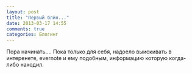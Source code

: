 ```yaml
---
layout: post
title: "Первый блин..."
date: 2013-03-17 14:55
comments: true
categories: Блогинг
---
```

Пора начинать....  Пока только для себя, надоело выискивать в интеренете, evernote и ему подобным, информацию которую когда-либо находил.
